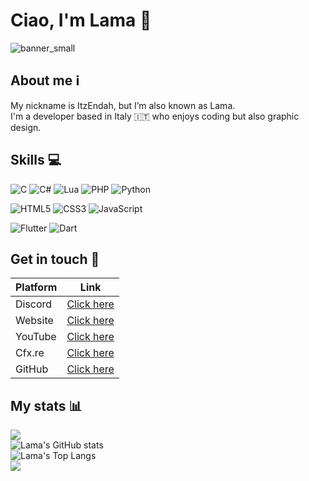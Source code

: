 # Ciao, I'm Lama 👋 
![banner_small](https://user-images.githubusercontent.com/79053058/189502439-643f01d2-f9c0-452e-a219-8492aa238d25.png)

## About me ℹ️
My nickname is ItzEndah, but I’m also known as Lama.  
I'm a developer based in Italy 🇮🇹 who enjoys coding but also graphic design. 


## Skills 💻
![C](https://img.shields.io/badge/c-%2300599C.svg?style=for-the-badge&logo=c&logoColor=white)
![C#](https://img.shields.io/badge/c%23-%23239120.svg?style=for-the-badge&logo=c-sharp&logoColor=white)
![Lua](https://img.shields.io/badge/lua-%232C2D72.svg?style=for-the-badge&logo=lua&logoColor=white)
![PHP](https://img.shields.io/badge/php-%23777BB4.svg?style=for-the-badge&logo=php&logoColor=white)
![Python](https://img.shields.io/badge/python-3670A0?style=for-the-badge&logo=python&logoColor=ffdd54)

![HTML5](https://img.shields.io/badge/html5-%23E34F26.svg?style=for-the-badge&logo=html5&logoColor=white)
![CSS3](https://img.shields.io/badge/css3-%231572B6.svg?style=for-the-badge&logo=css3&logoColor=white)
![JavaScript](https://img.shields.io/badge/javascript-%23323330.svg?style=for-the-badge&logo=javascript&logoColor=%23F7DF1E)

![Flutter](https://img.shields.io/badge/Flutter-%2302569B.svg?style=for-the-badge&logo=Flutter&logoColor=white)
![Dart](https://img.shields.io/badge/dart-%230175C2.svg?style=for-the-badge&logo=dart&logoColor=white)


## Get in touch 💬
| Platform  | Link |
| ------------- | ------------- |
| Discord | [Click here](https://discordapp.com/users/546748662361882634) |
| Website | [Click here](https://sites.google.com/view/ec-rp) |
| YouTube | [Click here](https://www.youtube.com/channel/UCCD22Gp8GsSq01PHHKFnSZw) |
| Cfx.re | [Click here](https://forum.cfx.re/u/itzendah) | 
| GitHub | [Click here](https://github.com/ItzEndah) |


## My stats 📊
![](https://komarev.com/ghpvc/?username=ItzEndah&color=5865F2)  
![Lama's GitHub stats](https://github-readme-stats.vercel.app/api?username=ItzEndah&show_icons=true&bg_color=1a1b27&border_color=0d1117&title_color=6e9cee&icon_color=6e9cee&text_color=8e97a1)  
![Lama's Top Langs](https://github-readme-stats.vercel.app/api/top-langs/?username=ItzEndah&show_icons=true&bg_color=1a1b27&border_color=0d1117&title_color=6e9cee&text_color=8e97a1&layout=compact&card_width=446)  
![](https://hit.yhype.me/github/profile?user_id=79053058)
